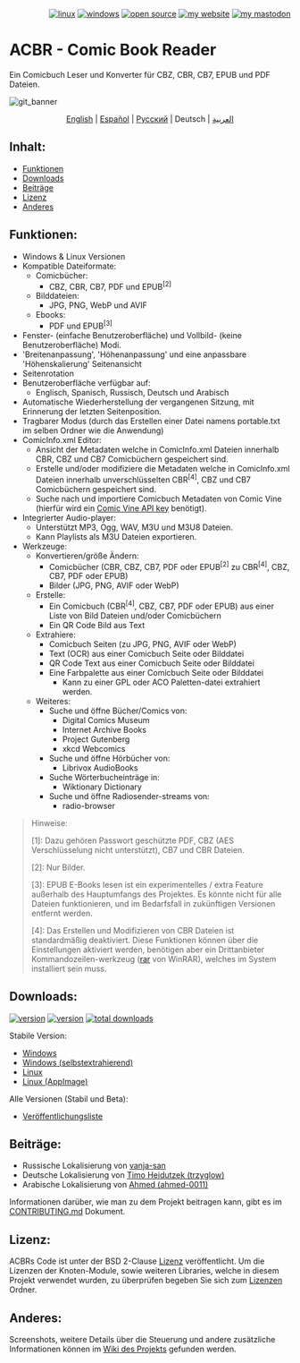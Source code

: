 <p align="right">  
  <a href="#downloads"><img src="https://user-images.githubusercontent.com/8535921/189104931-527ab8bc-8757-4e04-8150-5207d2077bb8.png" title="linux"></a>
  <a href="#downloads"><img src="https://user-images.githubusercontent.com/8535921/189104940-ade062d9-d2e0-4e08-83a4-f34cdb457025.png" title="windows"></a>
  <a href="#license"><img src="https://user-images.githubusercontent.com/8535921/189119543-b1f7cc20-bd0e-44e7-811a-c23b0ccdf767.png" title="open source"></a>
  <a href="http://www.binarynonsense.com/"><img src="https://user-images.githubusercontent.com/8535921/189104953-7ac2d4d1-7d36-483b-8cc9-3568d1cbf6e5.png" title="my website"></a>
  <a href="https://mastodon.social/@binarynonsense"><img src="https://github.com/binarynonsense/comic-book-reader/assets/8535921/053fff88-5e38-4928-8b50-9ecaf1be20f1" title="my mastodon"></a>
</p>

# ACBR - Comic Book Reader

Ein Comicbuch Leser und Konverter für CBZ, CBR, CB7, EPUB und PDF Dateien.

![git_banner](https://github.com/binarynonsense/comic-book-reader/assets/8535921/a8a7f902-4445-4695-9bc0-bbae4cba78f2)

<p align="center">
  <a href="./README.en.md">English</a> | 
  <a href="./README.es.md">Español</a> | 
  <a href="./README.ru.md">Русский</a> | 
  <span>Deutsch</span> | 
  <a href="./README.ar.md">العربية</a>
</p>

## Inhalt:

- [Funktionen](#funktionen)
- [Downloads](#downloads)
- [Beiträge](#beiträge)
- [Lizenz](#lizenz)
- [Anderes](#anderes)

## Funktionen:

- Windows & Linux Versionen
- Kompatible Dateiformate:
  - Comicbücher:
    - CBZ, CBR, CB7, PDF und EPUB<sup>[2]</sup>
  - Bilddateien:
    - JPG, PNG, WebP und AVIF
  - Ebooks:
    - PDF und EPUB<sup>[3]</sup>
- Fenster- (einfache Benutzeroberfläche) und Vollbild- (keine Benutzeroberfläche) Modi.
- 'Breitenanpassung', 'Höhenanpassung' und eine anpassbare 'Höhenskalierung' Seitenansicht
- Seitenrotation
- Benutzeroberfläche verfügbar auf:
  - Englisch, Spanisch, Russisch, Deutsch und Arabisch
- Automatische Wiederherstellung der vergangenen Sitzung, mit Erinnerung der letzten Seitenposition.
- Tragbarer Modus (durch das Erstellen einer Datei namens portable.txt im selben Ordner wie die Anwendung)
- ComicInfo.xml Editor:
  - Ansicht der Metadaten welche in ComicInfo.xml Dateien innerhalb CBR, CBZ und CB7 Comicbüchern gespeichert sind.
  - Erstelle und/oder modifiziere die Metadaten welche in ComicInfo.xml Dateien innerhalb unverschlüsselten CBR<sup>[4]</sup>, CBZ und CB7 Comicbüchern gespeichert sind.
  - Suche nach und importiere Comicbuch Metadaten von Comic Vine (hierfür wird ein [Comic Vine API key](https://comicvine.gamespot.com/api/) benötigt).
- Integrierter Audio-player:
  - Unterstützt MP3, Ogg, WAV, M3U und M3U8 Dateien.
  - Kann Playlists als M3U Dateien exportieren.
- Werkzeuge:
  - Konvertieren/größe Ändern:
    - Comicbücher (CBR, CBZ, CB7, PDF oder EPUB<sup>[2]</sup> zu CBR<sup>[4]</sup>, CBZ, CB7, PDF oder EPUB)
    - Bilder (JPG, PNG, AVIF oder WebP)
  - Erstelle:
    - Ein Comicbuch (CBR<sup>[4]</sup>, CBZ, CB7, PDF oder EPUB) aus einer Liste von Bild Dateien und/oder Comicbüchern
    - Ein QR Code Bild aus Text
  - Extrahiere:
    - Comicbuch Seiten (zu JPG, PNG, AVIF oder WebP)
    - Text (OCR) aus einer Comicbuch Seite oder Bilddatei
    - QR Code Text aus einer Comicbuch Seite oder Bilddatei
    - Eine Farbpalette aus einer Comicbuch Seite oder Bilddatei
      - Kann zu einer GPL oder ACO Paletten-datei extrahiert werden.
  - Weiteres:
    - Suche und öffne Bücher/Comics von:
      - Digital Comics Museum
      - Internet Archive Books
      - Project Gutenberg
      - xkcd Webcomics
    - Suche und öffne Hörbücher von:
      - Librivox AudioBooks
    - Suche Wörterbucheinträge in:
      - Wiktionary Dictionary
    - Suche und öffne Radiosender-streams von:
      - radio-browser

> Hinweise:
>
> [1]: Dazu gehören Passwort geschützte PDF, CBZ (AES Verschlüsselung nicht unterstützt), CB7 und CBR Dateien.
>
> [2]: Nur Bilder.
>
> [3]: EPUB E-Books lesen ist ein experimentelles / extra Feature außerhalb des Hauptumfangs des Projektes. Es könnte nicht für alle Dateien funktionieren, und im Bedarfsfall in zukünftigen Versionen entfernt werden.
>
> [4]: Das Erstellen und Modifizieren von CBR Dateien ist standardmäßig deaktiviert. Diese Funktionen können über die Einstellungen aktiviert werden, benötigen aber ein Drittanbieter Kommandozeilen-werkzeug ([rar](https://www.win-rar.com/cmd-shell-mode.html?&L=0) von WinRAR), welches im System installiert sein muss.

## Downloads:

<a href="https://github.com/binarynonsense/comic-book-reader/releases/latest"><img src="https://shields.io/github/v/release/binarynonsense/comic-book-reader?display_name=tag&label=stable" title="version"></a> <a href="https://github.com/binarynonsense/comic-book-reader/releases"><img src="https://shields.io/github/v/release/binarynonsense/comic-book-reader?display_name=tag&label=latest&include_prereleases" title="version"></a> <a href="https://github.com/binarynonsense/comic-book-reader/releases"><img src="https://shields.io/github/downloads/binarynonsense/comic-book-reader/total?label=downloads" title="total downloads"></a>

Stabile Version:

- [Windows](https://github.com/binarynonsense/comic-book-reader/releases/latest/download/ACBR_Windows.zip)
- [Windows (selbstextrahierend)](https://github.com/binarynonsense/comic-book-reader/releases/latest/download/ACBR_Windows_SelfExtracting.exe)
- [Linux](https://github.com/binarynonsense/comic-book-reader/releases/latest/download/ACBR_Linux.zip)
- [Linux (AppImage)](https://github.com/binarynonsense/comic-book-reader/releases/latest/download/ACBR_Linux_AppImage.zip)

Alle Versionen (Stabil und Beta):

- [Veröffentlichungsliste](https://github.com/binarynonsense/comic-book-reader/releases)

## Beiträge:

- Russische Lokalisierung von [vanja-san](https://github.com/vanja-san)
- Deutsche Lokalisierung von [Timo Heidutzek (trzyglow)](https://github.com/trzyglow)
- Arabische Lokalisierung von [Ahmed (ahmed-0011)](https://github.com/ahmed-0011)

Informationen darüber, wie man zu dem Projekt beitragen kann, gibt es im [CONTRIBUTING.md](../CONTRIBUTING.md) Dokument.

## Lizenz:

ACBRs Code ist unter der BSD 2-Clause [Lizenz](../LICENSE) veröffentlicht. Um die Lizenzen der Knoten-Module, sowie weiteren Libraries, welche in diesem Projekt verwendet wurden, zu überprüfen begeben Sie sich zum [Lizenzen](../licenses/) Ordner.

## Anderes:

Screenshots, weitere Details über die Steuerung und andere zusätzliche Informationen können im [Wiki des Projekts](https://github.com/binarynonsense/comic-book-reader/wiki) gefunden werden.
